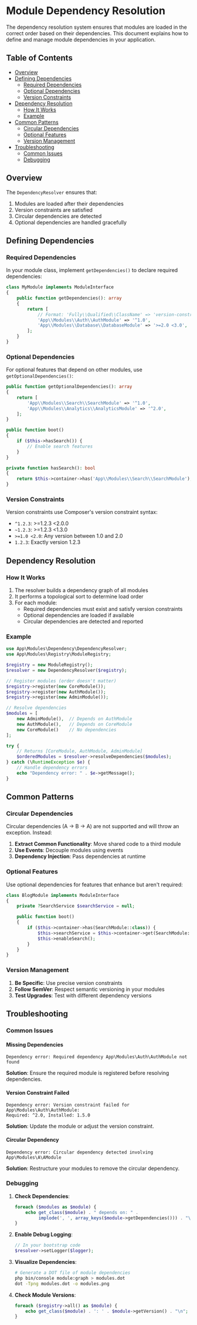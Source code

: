 # Module Dependency Resolution

The dependency resolution system ensures that modules are loaded in the correct order based on their dependencies. This document explains how to define and manage module dependencies in your application.

## Table of Contents

- [Overview](#overview)
- [Defining Dependencies](#defining-dependencies)
  - [Required Dependencies](#required-dependencies)
  - [Optional Dependencies](#optional-dependencies)
  - [Version Constraints](#version-constraints)
- [Dependency Resolution](#dependency-resolution)
  - [How It Works](#how-it-works)
  - [Example](#example)
- [Common Patterns](#common-patterns)
  - [Circular Dependencies](#circular-dependencies)
  - [Optional Features](#optional-features)
  - [Version Management](#version-management)
- [Troubleshooting](#troubleshooting)
  - [Common Issues](#common-issues)
  - [Debugging](#debugging)

## Overview

The `DependencyResolver` ensures that:

1. Modules are loaded after their dependencies
2. Version constraints are satisfied
3. Circular dependencies are detected
4. Optional dependencies are handled gracefully

## Defining Dependencies

### Required Dependencies

In your module class, implement `getDependencies()` to declare required dependencies:

```php
class MyModule implements ModuleInterface
{
    public function getDependencies(): array
    {
        return [
            // Format: 'Fully\\Qualified\\ClassName' => 'version-constraint'
            'App\\Modules\\Auth\\AuthModule' => '^1.0',
            'App\\Modules\\Database\\DatabaseModule' => '>=2.0 <3.0',
        ];
    }
}
```

### Optional Dependencies

For optional features that depend on other modules, use `getOptionalDependencies()`:

```php
public function getOptionalDependencies(): array
{
    return [
        'App\\Modules\\Search\\SearchModule' => '^1.0',
        'App\\Modules\\Analytics\\AnalyticsModule' => '^2.0',
    ];
}

public function boot()
{
    if ($this->hasSearch()) {
        // Enable search features
    }
}

private function hasSearch(): bool
{
    return $this->container->has('App\\Modules\\Search\\SearchModule');
}
```

### Version Constraints

Version constraints use Composer's version constraint syntax:

- `^1.2.3`: >=1.2.3 <2.0.0
- `~1.2.3`: >=1.2.3 <1.3.0
- `>=1.0 <2.0`: Any version between 1.0 and 2.0
- `1.2.3`: Exactly version 1.2.3

## Dependency Resolution

### How It Works

1. The resolver builds a dependency graph of all modules
2. It performs a topological sort to determine load order
3. For each module:
   - Required dependencies must exist and satisfy version constraints
   - Optional dependencies are loaded if available
   - Circular dependencies are detected and reported

### Example

```php
use App\Modules\Dependency\DependencyResolver;
use App\Modules\Registry\ModuleRegistry;

$registry = new ModuleRegistry();
$resolver = new DependencyResolver($registry);

// Register modules (order doesn't matter)
$registry->register(new CoreModule());
$registry->register(new AuthModule());
$registry->register(new AdminModule());

// Resolve dependencies
$modules = [
    new AdminModule(),  // Depends on AuthModule
    new AuthModule(),   // Depends on CoreModule
    new CoreModule()    // No dependencies
];

try {
    // Returns [CoreModule, AuthModule, AdminModule]
    $orderedModules = $resolver->resolveDependencies($modules);
} catch (\RuntimeException $e) {
    // Handle dependency errors
    echo "Dependency error: " . $e->getMessage();
}
```

## Common Patterns

### Circular Dependencies

Circular dependencies (A → B → A) are not supported and will throw an exception. Instead:

1. **Extract Common Functionality**: Move shared code to a third module
2. **Use Events**: Decouple modules using events
3. **Dependency Injection**: Pass dependencies at runtime

### Optional Features

Use optional dependencies for features that enhance but aren't required:

```php
class BlogModule implements ModuleInterface
{
    private ?SearchService $searchService = null;

    public function boot()
    {
        if ($this->container->has(SearchModule::class)) {
            $this->searchService = $this->container->get(SearchModule::class)->getSearchService();
            $this->enableSearch();
        }
    }
}
```

### Version Management

1. **Be Specific**: Use precise version constraints
2. **Follow SemVer**: Respect semantic versioning in your modules
3. **Test Upgrades**: Test with different dependency versions

## Troubleshooting

### Common Issues

#### Missing Dependencies

```
Dependency error: Required dependency App\Modules\Auth\AuthModule not found
```

**Solution**: Ensure the required module is registered before resolving dependencies.

#### Version Constraint Failed

```
Dependency error: Version constraint failed for App\Modules\Auth\AuthModule: 
Required: ^2.0, Installed: 1.5.0
```

**Solution**: Update the module or adjust the version constraint.

#### Circular Dependency

```
Dependency error: Circular dependency detected involving App\Modules\A\AModule
```

**Solution**: Restructure your modules to remove the circular dependency.

### Debugging

1. **Check Dependencies**:
   ```php
   foreach ($modules as $module) {
       echo get_class($module) . " depends on: " . 
            implode(', ', array_keys($module->getDependencies())) . "\n";
   }
   ```

2. **Enable Debug Logging**:
   ```php
   // In your bootstrap code
   $resolver->setLogger($logger);
   ```

3. **Visualize Dependencies**:
   ```bash
   # Generate a DOT file of module dependencies
   php bin/console module:graph > modules.dot
   dot -Tpng modules.dot -o modules.png
   ```

4. **Check Module Versions**:
   ```php
   foreach ($registry->all() as $module) {
       echo get_class($module) . ': ' . $module->getVersion() . "\n";
   }
   ```
